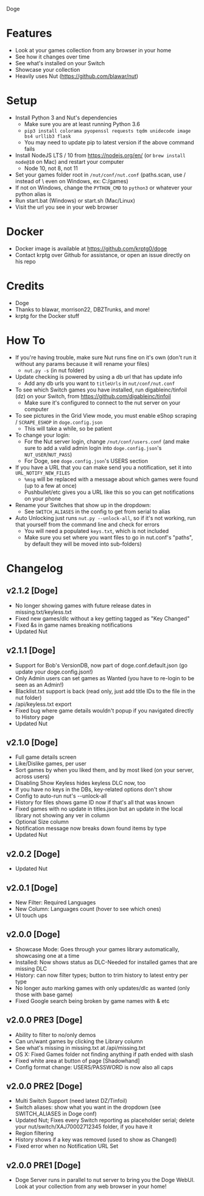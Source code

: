 Doge

# Features
- Look at your games collection from any browser in your home
- See how it changes over time
- See what's installed on your Switch
- Showcase your collection
- Heavily uses Nut (https://github.com/blawar/nut)

# Setup
- Install Python 3 and Nut's dependencies
  - Make sure you are at least running Python 3.6
  - `pip3 install colorama pyopenssl requests tqdm unidecode image bs4 urllib3 flask`
  - You may need to update pip to latest version if the above command fails
- Install NodeJS LTS / 10 from https://nodejs.org/en/ (or `brew install node@10` on Mac) and restart your computer
  - Node 10, not 8, not 11
- Set your games folder root in `/nut/conf/nut.conf` (paths.scan, use / instead of \ even on Windows, ex: C:/games)
- If not on Windows, change the `PYTHON_CMD` to `python3` or whatever your python alias is
- Run start.bat (Windows) or start.sh (Mac/Linux)
- Visit the url you see in your web browser

# Docker
- Docker image is available at https://github.com/krptg0/doge
- Contact krptg over Github for assistance, or open an issue directly on his repo

# Credits
- Doge
- Thanks to blawar, morrison22, DBZTrunks, and more!
- krptg for the Docker stuff

# How To
- If you're having trouble, make sure Nut runs fine on it's own (don't run it without any params because it will rename your files)
  -  `nut.py -s` (in nut folder)
- Update checking is powered by using a db url that has update info
  - Add any db urls you want to `titleUrls` in `nut/conf/nut.conf`
- To see which Switch games you have installed, run digableinc/tinfoil (dz) on your Switch, from https://github.com/digableinc/tinfoil
  - Make sure it's configured to connect to the nut server on your computer
- To see pictures in the Grid View mode, you must enable eShop scraping / `SCRAPE_ESHOP` in `doge.config.json`
  - This will take a while, so be patient
- To change your login:
  - For the Nut server login, change `/nut/conf/users.conf` (and make sure to add a valid admin login into `doge.config.json`'s `NUT_USER`/`NUT_PASS`)
  - For Doge, see `doge.config.json`'s USERS section
- If you have a URL that you can make send you a notification, set it into `URL_NOTIFY_NEW_FILES`
  - `%msg` will be replaced with a message about which games were found (up to a few at once)
  - Pushbullet/etc gives you a URL like this so you can get notifications on your phone
- Rename your Switches that show up in the dropdown:
  - See `SWITCH_ALIASES` in the config to get from serial to alias
- Auto Unlocking just runs `nut.py --unlock-all`, so if it's not working, run that yourself from the command line and check for errors
  - You will need a populated `keys.txt`, which is not included
  - Make sure you set where you want files to go in nut.conf's "paths", by default they will be moved into sub-folders)

# Changelog
## v2.1.2 [Doge]
- No longer showing games with future release dates in missing.txt/keyless.txt
- Fixed new games/dlc without a key getting tagged as "Key Changed"
- Fixed &s in game names breaking notifications
- Updated Nut

## v2.1.1 [Doge]
- Support for Bob's VersionDB, now part of doge.conf.default.json (go update your doge.config.json!)
- Only Admin users can set games as Wanted (you have to re-login to be seen as an Admin!)
- Blacklist.txt support is back (read only, just add title IDs to the file in the nut folder)
- /api/keyless.txt export
- Fixed bug where game details wouldn't popup if you navigated directly to History page
- Updated Nut

## v2.1.0 [Doge]
- Full game details screen
- Like/Dislike games, per user
- Sort games by when you liked them, and by most liked (on your server, across users)
- Disabling Show Keyless hides keyless DLC now, too
- If you have no keys in the DBs, key-related options don't show
- Config to auto-run nut's --unlock-all
- History for files shows game ID now if that's all that was known
- Fixed games with no update in titles.json but an update in the local library not showing any ver in column
- Optional Size column
- Notification message now breaks down found items by type
- Updated Nut

## v2.0.2 [Doge]
- Updated Nut

## v2.0.1 [Doge]
- New Filter: Required Languages
- New Column: Languages count (hover to see which ones)
- UI touch ups

## v2.0.0 [Doge]
- Showcase Mode: Goes through your games library automatically, showcasing one at a time
- Installed: Now shows status as DLC-Needed for installed games that are missing DLC
- History: can now filter types; button to trim history to latest entry per type
- No longer auto marking games with only updates/dlc as wanted (only those with base game)
- Fixed Google search being broken by game names with & etc

## v2.0.0 PRE3 [Doge]
- Ability to filter to no/only demos
- Can un/want games by clicking the Library column
- See what's missing in missing.txt at /api/missing.txt
- OS X: Fixed Games folder not finding anything if path ended with slash
- Fixed white area at button of page [Shadowhand]
- Config format change: USERS/PASSWORD is now also all caps

## v2.0.0 PRE2 [Doge]
- Multi Switch Support (need latest DZ/Tinfoil)
- Switch aliases: show what you want in the dropdown (see SWITCH_ALIASES in Doge conf)
- Updated Nut; Fixes every Switch reporting as placeholder serial; delete your nut/switch/XAJ70002712345 folder, if you have it
- Region filtering
- History shows if a key was removed (used to show as Changed)
- Fixed error when no Notification URL Set

## v2.0.0 PRE1 [Doge]
- Doge Server runs in parallel to nut server to bring you the Doge WebUI. Look at your collection from any web browser in your home!
